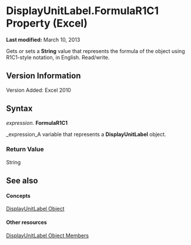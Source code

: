 
# DisplayUnitLabel.FormulaR1C1 Property (Excel)

 **Last modified:** March 10, 2013

Gets or sets a  **String** value that represents the formula of the object using R1C1-style notation, in English. Read/write.

## Version Information

Version Added: Excel 2010 


## Syntax

 _expression_. **FormulaR1C1**

 _expression_A variable that represents a  **DisplayUnitLabel** object.


### Return Value

String


## See also


#### Concepts


 [DisplayUnitLabel Object](522dea6a-114f-3e0f-f8ae-6c2667c733dd.md)
#### Other resources


 [DisplayUnitLabel Object Members](e436232b-ac1e-0f9f-60d5-527c4b2b50f2.md)
